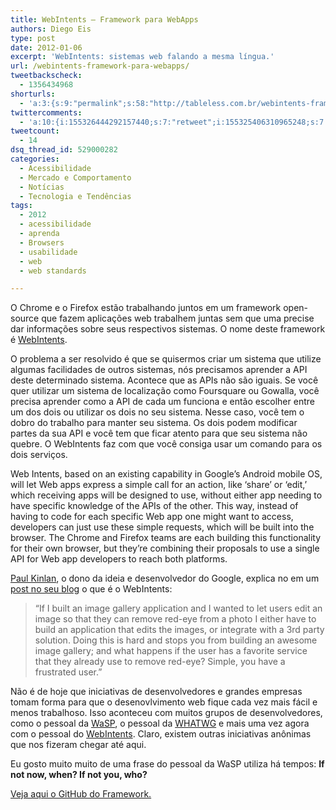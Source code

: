 ```yaml
---
title: WebIntents – Framework para WebApps
authors: Diego Eis
type: post
date: 2012-01-06
excerpt: 'WebIntents: sistemas web falando a mesma língua.'
url: /webintents-framework-para-webapps/
tweetbackscheck:
  - 1356434968
shorturls:
  - 'a:3:{s:9:"permalink";s:58:"http://tableless.com.br/webintents-framework-para-webapps/";s:7:"tinyurl";s:26:"http://tinyurl.com/7gefncy";s:4:"isgd";s:19:"http://is.gd/iSBhZ6";}'
twittercomments:
  - 'a:10:{i:155326444292157440;s:7:"retweet";i:155325406310965248;s:7:"retweet";i:155325283178778624;s:7:"retweet";i:155325264442826752;s:7:"retweet";i:155301947002466304;s:7:"retweet";i:160692751049043968;s:7:"retweet";i:219790204372910080;s:7:"retweet";i:219781572457533440;s:7:"retweet";i:219778133426049025;s:7:"retweet";i:219778105617809408;s:7:"retweet";}'
tweetcount:
  - 14
dsq_thread_id: 529000282
categories:
  - Acessibilidade
  - Mercado e Comportamento
  - Notícias
  - Tecnologia e Tendências
tags:
  - 2012
  - acessibilidade
  - aprenda
  - Browsers
  - usabilidade
  - web
  - web standards

---
```

O Chrome e o Firefox estão trabalhando juntos em um framework open-source que fazem aplicações web trabalhem juntas sem que uma precise dar informações sobre seus respectivos sistemas. O nome deste framework é [WebIntents][1].

O problema a ser resolvido é que se quisermos criar um sistema que utilize algumas facilidades de outros sistemas, nós precisamos aprender a API deste determinado sistema. Acontece que as APIs não são iguais. Se você quer utilizar um sistema de localização como Foursquare ou Gowalla, você precisa aprender como a API de cada um funciona e então escolher entre um dos dois ou utilizar os dois no seu sistema. Nesse caso, você tem o dobro do trabalho para manter seu sistema. Os dois podem modificar partes da sua API e você tem que ficar atento para que seu sistema não quebre. O WebIntents faz com que você consiga usar um comando para os dois serviços. 

Web Intents, based on an existing capability in Google&#8217;s Android mobile OS, will let Web apps express a simple call for an action, like &#8216;share&#8217; or &#8216;edit,&#8217; which receiving apps will be designed to use, without either app needing to have specific knowledge of the APIs of the other. This way, instead of having to code for each specific Web app one might want to access, developers can just use these simple requests, which will be built into the browser. The Chrome and Firefox teams are each building this functionality for their own browser, but they&#8217;re combining their proposals to use a single API for Web app developers to reach both platforms.

[Paul Kinlan][2], o dono da ideia e desenvolvedor do Google, explica no em um [post no seu blog][3] o que é o WebIntents:

> &#8220;If I built an image gallery application and I wanted to let users edit an image so that they can remove red-eye from a photo I either have to build an application that edits the images, or integrate with a 3rd party solution. Doing this is hard and stops you from building an awesome image gallery; and what happens if the user has a favorite service that they already use to remove red-eye? Simple, you have a frustrated user.&#8221;

Não é de hoje que iniciativas de desenvolvedores e grandes empresas tomam forma para que o desenovlvimento web fique cada vez mais fácil e menos trabalhoso. Isso aconteceu com muitos grupos de desenvolvedores, como o pessoal da [WaSP][4], o pessoal da [WHATWG][5] e mais uma vez agora com o pessoal do [WebIntents][6]. Claro, existem outras iniciativas anônimas que nos fizeram chegar até aqui.

Eu gosto muito muito de uma frase do pessoal da WaSP utiliza há tempos: **If not now, when? If not you, who?**

[Veja aqui o GitHub do Framework.][7]

 [1]: http://www.webintents.com/?utm_source=TablelessComBr&utm_medium=postLink&utm_campaign=link
 [2]: http://paul.kinlan.me/
 [3]: http://paul.kinlan.me/web-intents-a-fresh-look
 [4]: http://webstandards.org/?utm_source=TablelessComBr&utm_medium=link&utm_campaign=postLink
 [5]: http://www.whatwg.org/?utm_source=TablelessComBr&utm_medium=link&utm_campaign=postLink
 [6]: http://www.webintents.com/?utm_source=TablelessComBr&utm_medium=link&utm_campaign=postLink
 [7]: https://github.com/PaulKinlan/WebIntents